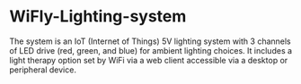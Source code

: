 # WiFly-Lighting-system
The system is an IoT (Internet of Things) 5V lighting system with 3 channels of LED drive (red, green, and blue) for ambient lighting choices. It includes a light therapy option set by WiFi via a web client accessible via a desktop or peripheral device.
